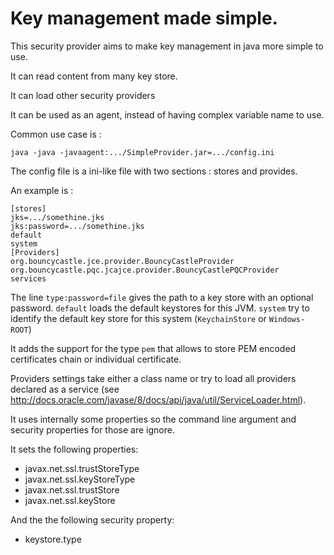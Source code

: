 # Key management made simple.

This security provider aims to make key management in java more simple to use.

It can read content from many key store.

It can load other security providers

It can be used as an agent, instead of having complex variable name to use.

Common use case is :

    java -java -javaagent:.../SimpleProvider.jar=.../config.ini
    
The config file is a ini-like file with two sections : stores and provides.

An example is :

    [stores]
    jks=.../somethine.jks
    jks:password=.../somethine.jks
    default
    system
    [Providers]
    org.bouncycastle.jce.provider.BouncyCastleProvider
    org.bouncycastle.pqc.jcajce.provider.BouncyCastlePQCProvider
    services

The line `type:password=file` gives the path to a key store with an optional password.
`default` loads the default keystores for this JVM.
`system` try to identify the default key store for this system (`KeychainStore` or `Windows-ROOT`)

It adds the support for the type `pem` that allows to store PEM encoded certificates chain or individual certificate.

Providers settings take either a class name or try to load all providers declared as a service (see http://docs.oracle.com/javase/8/docs/api/java/util/ServiceLoader.html).

It uses internally some properties so the command line argument and security properties for those are ignore.

It sets the following properties:

 * javax.net.ssl.trustStoreType
 * javax.net.ssl.keyStoreType
 * javax.net.ssl.trustStore
 * javax.net.ssl.keyStore
 
And the the following security property:

 * keystore.type
